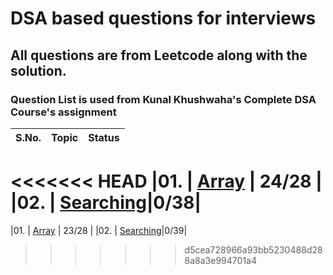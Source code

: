 # DSA based questions for interviews
## All questions are from Leetcode along with the solution.
### Question List is used from Kunal Khushwaha's Complete DSA Course's assignment

| S.No. | Topic | Status |
|---|--------------|-----|
<<<<<<< HEAD
|01. | [Array](https://github.com/geeky01adarsh/DSA-Interview-Questions/tree/main/Arrays) | 24/28 |
|02. | [Searching](/Searching)|0/38|
=======
|01. | [Array](https://github.com/geeky01adarsh/DSA-Interview-Questions/tree/main/Arrays) | 23/28 |
|02. | [Searching](/Searching)|0/39|
>>>>>>> d5cea728966a93bb5230488d288a8a3e994701a4
